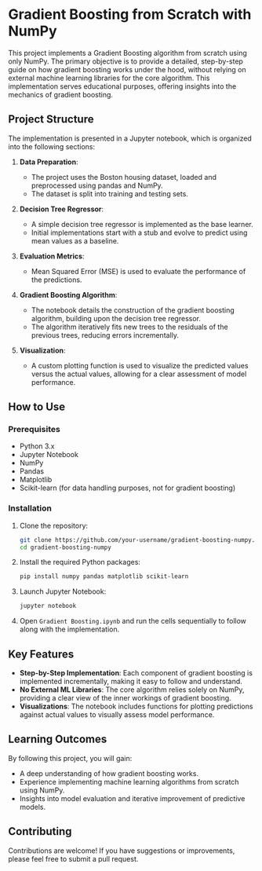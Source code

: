 # Gradient Boosting from Scratch with NumPy

This project implements a Gradient Boosting algorithm from scratch using only NumPy. The primary objective is to provide a detailed, step-by-step guide on how gradient boosting works under the hood, without relying on external machine learning libraries for the core algorithm. This implementation serves educational purposes, offering insights into the mechanics of gradient boosting.

## Project Structure

The implementation is presented in a Jupyter notebook, which is organized into the following sections:

1. **Data Preparation**:
   - The project uses the Boston housing dataset, loaded and preprocessed using pandas and NumPy.
   - The dataset is split into training and testing sets.

2. **Decision Tree Regressor**:
   - A simple decision tree regressor is implemented as the base learner.
   - Initial implementations start with a stub and evolve to predict using mean values as a baseline.

3. **Evaluation Metrics**:
   - Mean Squared Error (MSE) is used to evaluate the performance of the predictions.

4. **Gradient Boosting Algorithm**:
   - The notebook details the construction of the gradient boosting algorithm, building upon the decision tree regressor.
   - The algorithm iteratively fits new trees to the residuals of the previous trees, reducing errors incrementally.

5. **Visualization**:
   - A custom plotting function is used to visualize the predicted values versus the actual values, allowing for a clear assessment of model performance.

## How to Use

### Prerequisites

- Python 3.x
- Jupyter Notebook
- NumPy
- Pandas
- Matplotlib
- Scikit-learn (for data handling purposes, not for gradient boosting)

### Installation

1. Clone the repository:

   ```bash
   git clone https://github.com/your-username/gradient-boosting-numpy.git
   cd gradient-boosting-numpy
   ```

2. Install the required Python packages:

   ```bash
   pip install numpy pandas matplotlib scikit-learn
   ```

3. Launch Jupyter Notebook:

   ```bash
   jupyter notebook
   ```

4. Open `Gradient Boosting.ipynb` and run the cells sequentially to follow along with the implementation.

## Key Features

- **Step-by-Step Implementation**: Each component of gradient boosting is implemented incrementally, making it easy to follow and understand.
- **No External ML Libraries**: The core algorithm relies solely on NumPy, providing a clear view of the inner workings of gradient boosting.
- **Visualizations**: The notebook includes functions for plotting predictions against actual values to visually assess model performance.

## Learning Outcomes

By following this project, you will gain:

- A deep understanding of how gradient boosting works.
- Experience implementing machine learning algorithms from scratch using NumPy.
- Insights into model evaluation and iterative improvement of predictive models.

## Contributing

Contributions are welcome! If you have suggestions or improvements, please feel free to submit a pull request.
